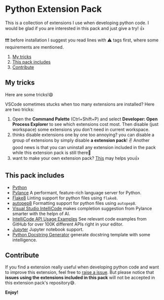 # Python Extension Pack

This is a collection of extensions I use when developing python code.
I would be glad if you are interested in this pack and just give a try! 👍

️❗️❗️❗️️ before installation I suggest you read lines with ⚠️ tags first, where
some requirements are mentioned.

1. [My tricks](#my-tricks)
2. [This pack includes](#this-pack-includes)
3. [Contribute](#contribute)

## My tricks

Here are some tricks!😄

VSCode sometimes stucks when too many extensions are installed? Here are two
tricks:

1. Open the **Command Palette** (Ctrl+Shift+P) and select **Developer: Open
   Process Explorer** to see which extensions cost most. Then disable (just
   workspace) some extensions you don't need in current workspace.
2. thinks disable extensions one by one too annoying? you can disable a group
   of extensions by simply disable **a extension pack**! ✌️ Another good news is
   that you can uninstall any extension included in the pack while this extension
   pack is still there🎊
3. want to make your own extension pack? [This](https://code.visualstudio.com/blogs/2017/03/07/extension-pack-roundup)
   may helps you👍

## This pack includes

- [Python](https://marketplace.visualstudio.com/items?itemName=ms-python.python)
- [Pylance](https://marketplace.visualstudio.com/items?itemName=ms-python.vscode-pylance) A performant, feature-rich language server for Python.
- [Flake8](https://marketplace.visualstudio.com/items?itemName=ms-python.flake8) Linting support for python files using `flake8`.
- [autopep8](https://marketplace.visualstudio.com/items?itemName=ms-python.autopep8) Formatting support for python files using `autopep8`.
- [Visual Studio IntelliCode](https://marketplace.visualstudio.com/items?itemName=VisualStudioExptTeam.vscodeintellicode) makes completion suggestion from Pylance smarter with the helpn of AI.
- [IntelliCode API Usage Examples](https://marketplace.visualstudio.com/items?itemName=VisualStudioExptTeam.intellicode-api-usage-examples) See relevant code examples from GitHub for over 100K different APIs right in your editor.
- [Jupyter](https://marketplace.visualstudio.com/items?itemName=ms-toolsai.jupyter) Jupyter notebook support.
- [Python Docstring Generator](https://marketplace.visualstudio.com/items?itemName=njpwerner.autodocstring) generate docstring template with some intelligence.

## Contribute

If you find a extension really useful when developing python code and want to
improve this extension, feel free to [raise a issue](https://github.com/LeoJhonSong/Python-Extension-Pack/issues).
But please notice that **issues using the extensions included in this pack**
will not be accepted in this extension pack's repository😅.

**Enjoy!**
